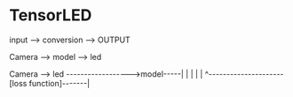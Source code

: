 # TensorLED
input --> conversion --> OUTPUT

Camera --> model --> led

Camera --> led ------------------>model-----|
|                                           |
|                                           |
^---------------------[loss function]-------|